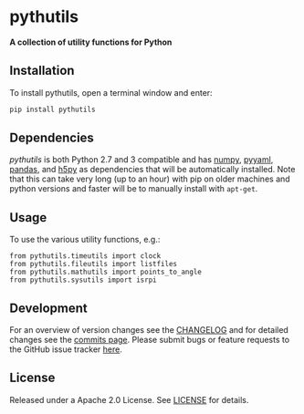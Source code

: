 # pythutils
**A collection of utility functions for Python**

## Installation

To install pythutils, open a terminal window and enter:
```bash
pip install pythutils
```

## Dependencies
*pythutils* is both Python 2.7 and 3 compatible and has [numpy](http://www.numpy.org/), [pyyaml](https://pyyaml.org), [pandas](https://pandas.pydata.org), and [h5py](https://www.h5py.org) as dependencies that will be automatically installed. Note that this can take very long (up to an hour) with pip on older machines and python versions and faster will be to manually install with `apt-get`.

## Usage
To use the various utility functions, e.g.:

    from pythutils.timeutils import clock
    from pythutils.fileutils import listfiles
    from pythutils.mathutils import points_to_angle
    from pythutils.sysutils import isrpi

## Development
For an overview of version changes see the [CHANGELOG](https://github.com/JolleJolles/pythutils/blob/master/CHANGELOG) and for detailed changes see the [commits page](https://github.com/JolleJolles/pythutils/commits/). Please submit bugs or feature requests to the GitHub issue tracker [here](https://github.com/JolleJolles/pythutils/issues).

## License
Released under a Apache 2.0 License. See [LICENSE](https://github.com/JolleJolles/pythutils/blob/master/LICENSE) for details.
